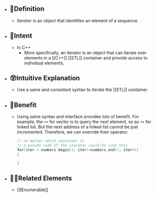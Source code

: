 - ## 📝Definition
	- *Iterator* is an object that identifies an element of a sequence.
- ## 🎯Intent
	- In C++
		- More specifically, an iterator is an object that can iterate over elements in a [[C++]] [[STL]] container and provide access to individual elements.
- ## 😲Intuitive Explanation
	- Use a same and consistent syntax to iterate the [[STL]] container.
- ## 🚀Benefit
	- Using same syntax and interface provides lots of benefit. For example, the `++` for vector is to query the next element, so as `++` for linked list. But the next address of a linked list cannot be just incremented. Therefore, we can override their operator.
	  
	  ``` c++
	  // no matter which container is
	  // a pseudo code of the iterator could be like this
	  for(iter = numbers.begin(); iter!=numbers.end(); iter++)
	  {
	  
	  }
	  ```
- ## 🙋‍♂️Related Elements
	- [[IEnumerable]]